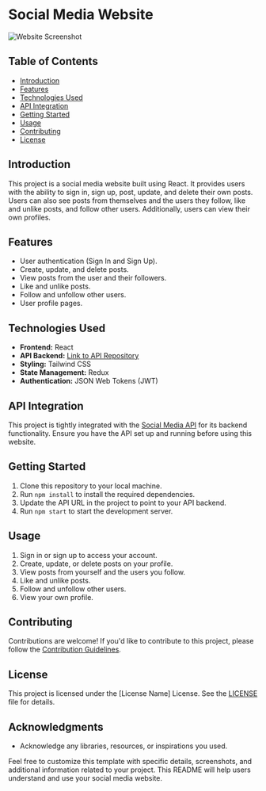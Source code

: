 # Social Media Website

![Website Screenshot](screenshot.png)

## Table of Contents
- [Introduction](#introduction)
- [Features](#features)
- [Technologies Used](#technologies-used)
- [API Integration](#api-integration)
- [Getting Started](#getting-started)
- [Usage](#usage)
- [Contributing](#contributing)
- [License](#license)

## Introduction
This project is a social media website built using React. It provides users with the ability to sign in, sign up, post, update, and delete their own posts. Users can also see posts from themselves and the users they follow, like and unlike posts, and follow other users. Additionally, users can view their own profiles.

## Features
- User authentication (Sign In and Sign Up).
- Create, update, and delete posts.
- View posts from the user and their followers.
- Like and unlike posts.
- Follow and unfollow other users.
- User profile pages.

## Technologies Used
- **Frontend:** React
- **API Backend:** [Link to API Repository](https://github.com/anoop102910/Socially_API)
- **Styling:** Tailwind CSS
- **State Management:** Redux 
- **Authentication:** JSON Web Tokens (JWT)

## API Integration
This project is tightly integrated with the [Social Media API](https://github.com/your-api-repo) for its backend functionality. Ensure you have the API set up and running before using this website.

## Getting Started
1. Clone this repository to your local machine.
2. Run `npm install` to install the required dependencies.
3. Update the API URL in the project to point to your API backend.
4. Run `npm start` to start the development server.

## Usage
1. Sign in or sign up to access your account.
2. Create, update, or delete posts on your profile.
3. View posts from yourself and the users you follow.
4. Like and unlike posts.
5. Follow and unfollow other users.
6. View your own profile.

## Contributing
Contributions are welcome! If you'd like to contribute to this project, please follow the [Contribution Guidelines](CONTRIBUTING.md).

## License
This project is licensed under the [License Name] License. See the [LICENSE](LICENSE) file for details.

## Acknowledgments
- Acknowledge any libraries, resources, or inspirations you used.

Feel free to customize this template with specific details, screenshots, and additional information related to your project. This README will help users understand and use your social media website.
